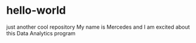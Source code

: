 # hello-world
just another cool repository
My name is Mercedes and I am excited about this Data Analytics program
